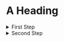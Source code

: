# A Heading

<details>
  <summary>
  First Step
  </summary>

  The steps that are hidden.
</details>

<details markdown="1">
  <summary>
  Second Step
  </summary>

1. Do this.
2. Then this.
3. And also this.
3. Finally that.

</details>
